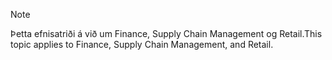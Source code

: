 > [!NOTE]
> <span data-ttu-id="ba901-101">Þetta efnisatriði á við um Finance, Supply Chain Management og Retail.</span><span class="sxs-lookup"><span data-stu-id="ba901-101">This topic applies to Finance, Supply Chain Management, and Retail.</span></span> 
